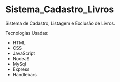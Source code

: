# Sistema_Cadastro_Livros

Sistema de Cadastro, Listagem e Exclusão de Livros.

Tecnologias Usadas:
- HTML
- CSS
- JavaScript
- NodeJS
- MySql
- Express
- Handlebars
